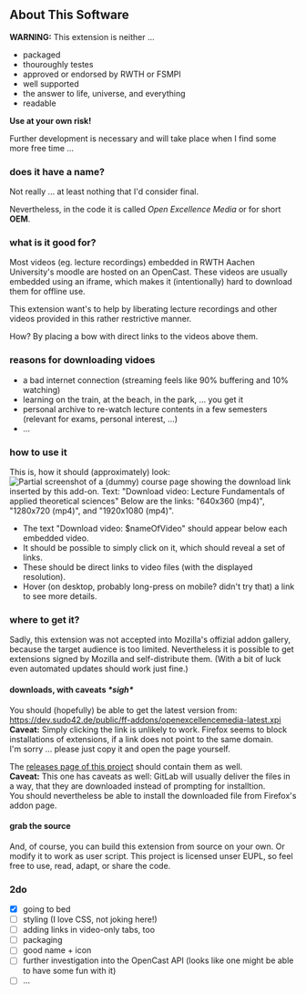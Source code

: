 About This Software
-------------------

**WARNING:** This extension is neither …
  - packaged
  - thouroughly testes
  - approved or endorsed by RWTH or FSMPI
  - well supported
  - the answer to life, universe, and everything
  - readable

**Use at your own risk!**

Further development is necessary and will take place when I find some more free time …

### does it have a name?

Not really … at least nothing that I'd consider final.

Nevertheless, in the code it is called _Open Excellence Media_  or for short **OEM**.


### what is it good for?


Most videos (eg. lecture recordings) embedded in RWTH Aachen University's moodle are hosted on an OpenCast.
These videos are usually embedded using an iframe, which makes it (intentionally) hard to download them for offline use.

This extension want's to help by liberating lecture recordings and other videos provided in this rather restrictive manner.

How?
By placing a bow with direct links to the videos above them.

### reasons for downloading vidoes
  - a bad internet connection (streaming feels like 90% buffering and 10% watching)
  - learning on the train, at the beach, in the park, … you get it
  - personal archive to re-watch lecture contents in a few semesters (relevant for exams, personal interest, …)
  - …

### how to use it
This is, how it should (approximately) look:
![Partial screenshot of a (dummy) course page showing the download link inserted by this add-on.
Text: "Download video: Lecture Fundamentals of applied theoretical sciences"
Below are the links: "640x360 (mp4)", "1280x720 (mp4)", and "1920x1080 (mp4)".](https://git.fsmpi.rwth-aachen.de/moodleOpenCastDownloads/ff-ext/-/raw/_static-resources/images/screenshot-buttons.png)

  - The text "Download video: $nameOfVideo" should appear below each embedded video.
  - It should be possible to simply click on it, which should reveal a set of links.
  - These should be direct links to video files (with the displayed resolution).
  - Hover (on desktop, probably long-press on mobile? didn't try that) a link to see more details.

### where to get it?
Sadly, this extension was not accepted into Mozilla's offizial addon gallery, because the target audience is too limited.
Nevertheless it is possible to get extensions signed by Mozilla and self-distribute them.
(With a bit of luck even automated updates should work just fine.)

#### downloads, with caveats _\*sigh\*_

You should (hopefully) be able to get the latest version from:\
<https://dev.sudo42.de/public/ff-addons/openexcellencemedia-latest.xpi>\
**Caveat:**
Simply clicking the link is unlikely to work.
Firefox seems to block installations of extensions, if a link does not point to the same domain.\
I'm sorry … please just copy it and open the page yourself.

The [releases page of this project](https://git.fsmpi.rwth-aachen.de/moodleOpenCastDownloads/ff-ext/-/releases) should contain them as well.\
**Caveat:**
This one has caveats as well: GitLab will usually deliver the files in a way, that they are downloaded instead of prompting for installtion.\
You should nevertheless be able to install the downloaded file from Firefox's addon page.

#### grab the source

And, of course, you can build this extension from source on your own.
Or modify it to work as user script.
This project is licensed unser EUPL, so feel free to use, read, adapt, or share the code.

### 2do
  - [X] going to bed
  - [ ] styling (I love CSS, not joking here!)
  - [ ] adding links in video-only tabs, too
  - [ ] packaging
  - [ ] good name + icon
  - [ ] further investigation into the OpenCast API (looks like one might be able to have some fun with it)
  - [ ] …
